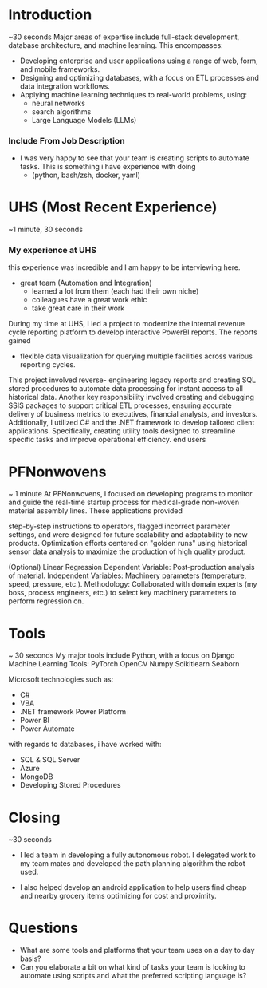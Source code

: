 # Introduction
~30 seconds
Major areas of expertise include full-stack development, database architecture, and machine learning. This encompasses:
- Developing enterprise and user applications using a range of web, form, and mobile frameworks.
- Designing and optimizing databases, with a focus on ETL processes and data integration workflows.
- Applying machine learning techniques to real-world problems, using: 
	- neural networks
	- search algorithms
	- Large Language Models (LLMs)

###  Include From Job Description
- I was very happy to see that your team is creating 
scripts to automate tasks. This is something i have experience with doing 
    - (python, bash/zsh, docker, yaml)

# UHS (Most Recent Experience)
~1 minute, 30 seconds

### My experience at UHS
this experience was incredible and I am happy to be interviewing here.
 - great team (Automation and Integration) 
	- learned a lot from them (each had their own niche)
	- colleagues have a great work ethic 
	- take great care in their work 

During my time at UHS, I led a project to modernize the internal revenue cycle reporting platform to develop interactive PowerBI reports. The reports gained 
- flexible data visualization for querying multiple facilities across various reporting cycles. 

This project involved reverse- engineering legacy reports and creating SQL stored procedures to automate data processing for instant access to all historical data.
Another key responsibility involved creating and debugging SSIS packages to support critical ETL processes, ensuring accurate delivery of business metrics to executives, financial analysts, and investors. Additionally, I utilized C# and the .NET framework to develop tailored client applications. Specifically, creating utility tools designed to streamline specific tasks and improve operational efficiency.
end users

# PFNonwovens
~ 1 minute
At PFNonwovens, I focused on developing programs to monitor and guide the real-time startup process for medical-grade non-woven material assembly lines. These applications provided

step-by-step instructions to operators, flagged incorrect parameter settings, and were designed for future scalability and adaptability to new products. Optimization efforts centered on "golden runs" using historical sensor data analysis to maximize the production of high quality product.

(Optional) Linear Regression
Dependent Variable: Post-production analysis of material.
Independent Variables: Machinery parameters (temperature, speed, pressure, etc.).
Methodology: Collaborated with domain experts (my boss, process engineers, etc.) to select key machinery parameters to perform regression on.

# Tools
~ 30 seconds
My major tools include
Python, with a focus on
Django
Machine Learning Tools:
PyTorch OpenCV Numpy Scikitlearn Seaborn

Microsoft technologies such as:
- C#
- VBA
- .NET framework 
Power Platform
- Power BI
- Power Automate

with regards to databases, i have worked with:
- SQL & SQL Server 
- Azure
- MongoDB
- Developing Stored Procedures

# Closing
~30 seconds
- I led a team in developing a fully autonomous robot. I delegated work to my team mates and developed the path planning algorithm the robot used.

- I also helped develop an android application to help users find cheap and nearby grocery items optimizing for cost and proximity.

# Questions 
- What are some tools and platforms that your team uses on a day to day basis? 
- Can you elaborate a bit on what kind of tasks your team is looking to automate using scripts and what the preferred scripting language is?  


